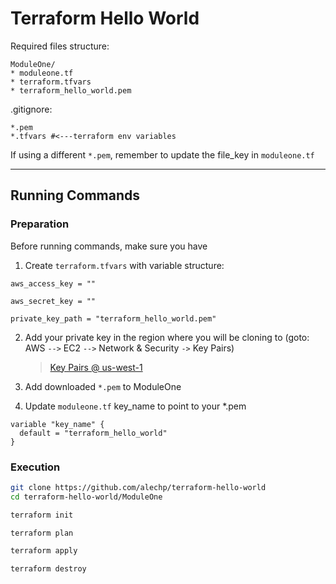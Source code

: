 # Terraform Hello World

Required files structure:

```
ModuleOne/
* moduleone.tf
* terraform.tfvars
* terraform_hello_world.pem
```

.gitignore:

```
*.pem
*.tfvars #<---terraform env variables
```

If using a different `*.pem`, remember to update the file_key in `moduleone.tf`

---

## Running Commands

### Preparation

Before running commands, make sure you have

1. Create `terraform.tfvars` with variable structure:

```
aws_access_key = ""

aws_secret_key = ""

private_key_path = "terraform_hello_world.pem"
```

2. Add your private key in the region where you will be cloning to (goto: AWS `-->` EC2 `-->` Network & Security `->` Key Pairs)

   > [Key Pairs @ us-west-1](https://us-west-1.console.aws.amazon.com/ec2/v2/home?region=us-west-1#KeyPairs:sort=keyName)

3. Add downloaded `*.pem` to ModuleOne
4. Update `moduleone.tf` key_name to point to your \*.pem

```
variable "key_name" {
  default = "terraform_hello_world"
}
```

### Execution

```bash
git clone https://github.com/alechp/terraform-hello-world
cd terraform-hello-world/ModuleOne

terraform init

terraform plan

terraform apply

terraform destroy
```
